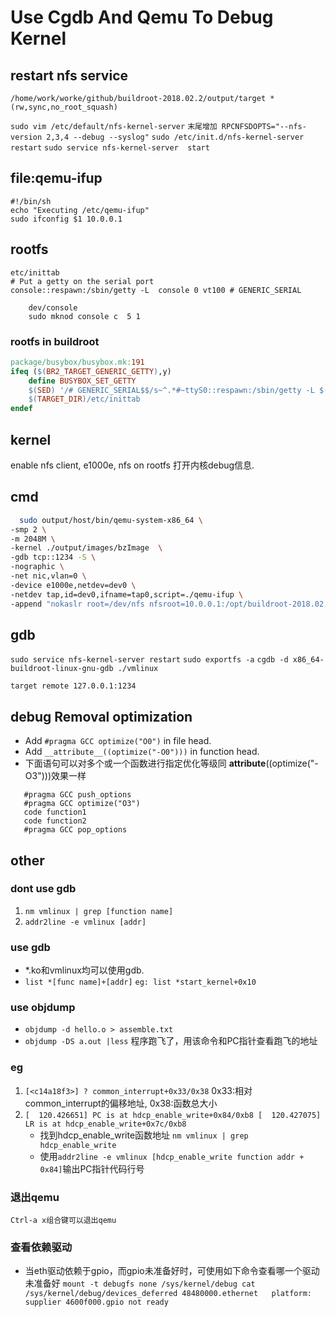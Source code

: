 # Use Cgdb And Qemu To Debug Kernel 

## restart nfs service
```/etc/exports
/home/work/worke/github/buildroot-2018.02.2/output/target *(rw,sync,no_root_squash)
```
`sudo vim /etc/default/nfs-kernel-server`
`末尾增加 RPCNFSDOPTS="--nfs-version 2,3,4 --debug --syslog"`
`sudo /etc/init.d/nfs-kernel-server restart`
`sudo service nfs-kernel-server  start`

## file:qemu-ifup
```
#!/bin/sh
echo "Executing /etc/qemu-ifup"
sudo ifconfig $1 10.0.0.1
```
## rootfs
```
etc/inittab
# Put a getty on the serial port
console::respawn:/sbin/getty -L  console 0 vt100 # GENERIC_SERIAL
```
```
    dev/console
    sudo mknod console c  5 1
```
### rootfs in buildroot
```makefile
package/busybox/busybox.mk:191
ifeq ($(BR2_TARGET_GENERIC_GETTY),y)    
    define BUSYBOX_SET_GETTY                
    $(SED) '/# GENERIC_SERIAL$$/s~^.*#~ttyS0::respawn:/sbin/getty -L $(SYSTEM_GETTY_OP    TIONS) ttyS0 $(SYSTEM_GETTY_BAUDRATE) $(SYSTEM_GETTY_TERM) #~' \                      
    $(TARGET_DIR)/etc/inittab       
endef 
```

## kernel
enable nfs client, e1000e, nfs on rootfs
打开内核debug信息.

## cmd
```start.sh
  sudo output/host/bin/qemu-system-x86_64 \
-smp 2 \
-m 2048M \
-kernel ./output/images/bzImage  \
-gdb tcp::1234 -S \
-nographic \
-net nic,vlan=0 \
-device e1000e,netdev=dev0 \
-netdev tap,id=dev0,ifname=tap0,script=./qemu-ifup \
-append "nokaslr root=/dev/nfs nfsroot=10.0.0.1:/opt/buildroot-2018.02.2/output/target rw     nfsaddrs=10.0.0.2:10.0.0.1:10.0.0.1:255.255.255.0  console=ttyS0 init=/linuxrc crashkernel=128M"
```
## gdb
`sudo service nfs-kernel-server restart`
`sudo exportfs -a`
`cgdb -d x86_64-buildroot-linux-gnu-gdb ./vmlinux`

`target remote 127.0.0.1:1234`

## debug Removal optimization

* Add `#pragma GCC optimize("O0")` in file head.  
* Add `__attribute__((optimize("-O0")))` in function head.  
* 下面语句可以对多个或一个函数进行指定优化等级同 __attribute__((optimize("-O3")))效果一样
``` 
   #pragma GCC push_options
   #pragma GCC optimize("O3")
   code function1
   code function2
   #pragma GCC pop_options
```
## other
### dont use gdb
1. `nm vmlinux | grep [function name]`
2. `addr2line -e vmlinux [addr]`

### use gdb
* *.ko和vmlinux均可以使用gdb.
* `list *[func name]+[addr]` `eg: list *start_kernel+0x10`

### use objdump
* `objdump -d hello.o > assemble.txt`
* `objdump -DS a.out |less` 程序跑飞了，用该命令和PC指针查看跑飞的地址

### eg
1. `[<c14a18f3>] ? common_interrupt+0x33/0x38` 0x33:相对common_interrupt的偏移地址, 0x38:函数总大小
2. `[  120.426651] PC is at hdcp_enable_write+0x84/0xb8
    [  120.427075] LR is at hdcp_enable_write+0x7c/0xb8`
    + 找到hdcp_enable_write函数地址 `nm vmlinux | grep hdcp_enable_write`
    + 使用`addr2line -e vmlinux [hdcp_enable_write function addr + 0x84]`输出PC指针代码行号
    
### 退出qemu

`Ctrl-a x组合键可以退出qemu`

### 查看依赖驱动
* 当eth驱动依赖于gpio，而gpio未准备好时，可使用如下命令查看哪一个驱动未准备好
`mount -t debugfs none /sys/kernel/debug
cat /sys/kernel/debug/devices_deferred
48480000.ethernet	platform: supplier 4600f000.gpio not ready
`
